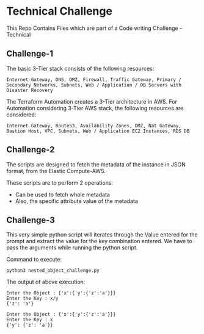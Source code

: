 # Technical Challenge
This Repo Contains Files which are part of a Code writing Challenge - Technical

## Challenge-1

The basic 3-Tier stack consists of the following resources:
```
Internet Gateway, DNS, DMZ, Firewall, Traffic Gateway, Primary / Secondary Networks, Subnets, Web / Application / DB Servers with Disaster Recovery
```

The Terraform Automation creates a 3-Tier architecture in AWS. 
For Automation considering 3-Tier AWS stack, the following resources are considered:
```
Internet Gateway, Route53, Availability Zones, DMZ, Nat Gateway, Bastion Host, VPC, Subnets, Web / Application EC2 Instances, RDS DB
```


## Challenge-2
The scripts are designed to fetch the metadata of the instance in JSON format, from the Elastic Compute-AWS.

These scripts are to perform 2 operations:
  - Can be used to fetch whole metadata
  - Also, the specific attribute value of the metadata


## Challenge-3

This very simple python script will iterates through the Value entered for the prompt and extract the value for the key combination entered. We have to pass the arguments while running the python script.

Command to execute:

````
python3 nested_object_challenge.py
````

The output of above execution:
````
Enter the Object : {'x':{'y':{'z':'a'}}}
Enter the Key : x/y
{'z': 'a'}
````
````
Enter the Object : {'x':{'y':{'z':'a'}}}
Enter the Key : x
{'y': {'z': 'a'}}
````
